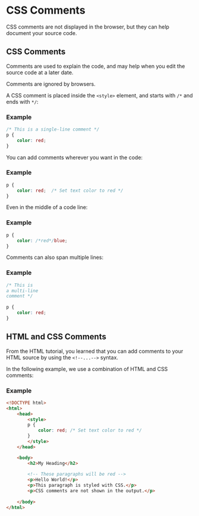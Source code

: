 # CSS Comments
CSS comments are not displayed in the browser, but they can help document your source code.

## CSS Comments

Comments are used to explain the code, and may help when you edit the source code at a later date.

Comments are ignored by browsers.

A CSS comment is placed inside the `<style>` element, and starts with `/*` and ends with `*/`:

### Example
```css
/* This is a single-line comment */  
p {
    color: red;
}
```

You can add comments wherever you want in the code:

### Example
```css
p {
    color: red;  /* Set text color to red */
}
```

Even in the middle of a code line:

### Example
```css
p {
    color: /*red*/blue; 
}
```


Comments can also span multiple lines: 

### Example
```css
/* This is  
a multi-line  
comment */  
  
p {
    color: red;
}  
```

## HTML and CSS Comments

From the HTML tutorial, you learned that you can add comments to your HTML source by using the `<!--...-->` syntax.

In the following example, we use a combination of HTML and CSS comments:

### Example
```html
<!DOCTYPE html>  
<html>  
    <head>  
        <style>  
        p {
            color: red; /* Set text color to red */
        }
        </style>  
    </head>

    <body>
        <h2>My Heading</h2>  
        
        <!-- These paragraphs will be red -->  
        <p>Hello World!</p>  
        <p>This paragraph is styled with CSS.</p>  
        <p>CSS comments are not shown in the output.</p>  
    
    </body>  
</html>
```